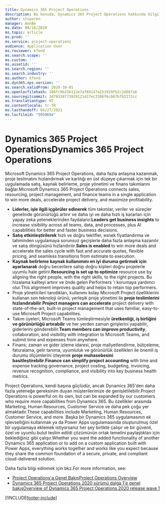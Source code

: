 ```yaml
---
title: Dynamics 365 Project Operations
description: Bu konuda, Dynamics 365 Project Operations hakkında bilgiler sağlanmaktadır.
author: stsporen
manager: AnnBe
ms.date: 09/16/2020
ms.topic: article
ms.prod: ''
ms.service: project-operations
audience: Application User
ms.reviewer: kfend
ms.search.scope: ''
ms.custom: ''
ms.assetid: ''
ms.search.region: ''
ms.search.industry: ''
ms.author: kfend
ms.dyn365.ops.version: ''
ms.search.validFrom: 2020-10-01
ms.openlocfilehash: 108fc9b25b112e7af69147a151929fb2c2d887a6
ms.sourcegitcommit: 3d78338773929121d17ec3386f6cb67bfb2272cc
ms.translationtype: HT
ms.contentlocale: tr-TR
ms.lasthandoff: 04/27/2021
ms.locfileid: "5950694"
---
```

# <a name="dynamics-365-project-operations"></a><span data-ttu-id="84327-103">Dynamics 365 Project Operations</span><span class="sxs-lookup"><span data-stu-id="84327-103">Dynamics 365 Project Operations</span></span>

<span data-ttu-id="84327-104">Microsoft Dynamics 365 Project Operations, daha fazla anlaşma kazanmak, proje teslimatını hızlandırmak ve karlılığı en üst düzeye çıkarmak için tek bir uygulamada satış, kaynak belirleme, proje yönetimi ve finans takımlarını bağlar.</span><span class="sxs-lookup"><span data-stu-id="84327-104">Microsoft Dynamics 365 Project Operations connects sales, resourcing, project management, and finance teams in a single application to win more deals, accelerate project delivery, and maximize profitability.</span></span>

-   <span data-ttu-id="84327-105">**Liderler, işle ilgili içgörüler edinerek** tüm takımlar, veriler ve süreçler genelinde görünürlüğü artırır ve daha iyi ve daha hızlı iş kararları için yapay zeka yeteneklerinden faydalanır.</span><span class="sxs-lookup"><span data-stu-id="84327-105">**Leaders get business insights** to increase visibility across all teams, data, and processes, plus AI capabilities for better and faster business decisions.</span></span>
-   <span data-ttu-id="84327-106">**Satış etkinleştirilerek** hızlı ve doğru teklifler, esnek fiyatlandırma ve tahminden uygulamaya sorunsuz geçişlerle daha fazla anlaşma kazanılır ve satış döngüsünü hızlandırılır.</span><span class="sxs-lookup"><span data-stu-id="84327-106">**Sales is enabled** to win more deals and accelerate the sales cycle with fast and accurate quotes, flexible pricing, and seamless transitions from estimate to execution.</span></span>
-   <span data-ttu-id="84327-107">**Kaynak belirleme kaynak kullanımını en iyi duruma getirmek için ayarlanarak** doğru becerilere sahip doğru kişileri doğru projelerle uyumlu hale getirir.</span><span class="sxs-lookup"><span data-stu-id="84327-107">**Resourcing is set up to optimize** resource use by aligning the right people, with the right skills, to the right projects.</span></span> <span data-ttu-id="84327-108">Bu hizalama kaliteyi artırır ve önde gelen Performers 'ı korumaya yardımcı olur.</span><span class="sxs-lookup"><span data-stu-id="84327-108">This alignment improves quality and helps to retain top performers.</span></span>
-   <span data-ttu-id="84327-109">Proje yöneticileri tanıdıkları, kullanımı kolay Microsoft Project özelliklerini kullanan son teknoloji ürünü, yerleşik proje yönetimi ile **proje teslimlerini hızlandırabilir**.</span><span class="sxs-lookup"><span data-stu-id="84327-109">**Project managers can accelerate** project delivery with state-of-the-art, built-in project management that uses familiar, easy-to-use Microsoft Project capabilities.</span></span>
-   <span data-ttu-id="84327-110">Takım üyeleri, Microsoft Teams tümleştirmesiyle **üretkenliği, iş birliğini ve görünürlüğü artırabilir** ve her yerden zaman girişlerini yapabilir, giderlerini gönderebilir.</span><span class="sxs-lookup"><span data-stu-id="84327-110">**Team members can improve productivity**, collaboration, and visibility with integration to Microsoft Teams, and submit time and expenses from anywhere.</span></span>
-   <span data-ttu-id="84327-111">Finans; zaman ve gider izleme idaresi, proje maliyetlendirme, bütçeleme, faturalama, gelir tanıma, uyumluluk ve görünürlük özellikleri ile önemli iş durumu ölçümlerini izleyerek **proje muhasebesini basitleştirebilir**.</span><span class="sxs-lookup"><span data-stu-id="84327-111">**Finance can simplify project accounting** with time and expense tracking governance, project costing, budgeting, invoicing, revenue recognition, compliance, and visibility into key business health metrics.</span></span>

<span data-ttu-id="84327-112">Project Operations, kendi başına güçlüdür, ancak Dynamics 365'den daha fazla yeteneğe gereksinim duyan müşterilerimize de genişletilebilir.</span><span class="sxs-lookup"><span data-stu-id="84327-112">Project Operations is powerful on its own, but can be expanded by our customers who require more capabilities from Dynamics 365.</span></span> <span data-ttu-id="84327-113">Bu özellikler arasında Marketing, Human Resources, Customer Service ve daha pek çoğu yer almaktadır.</span><span class="sxs-lookup"><span data-stu-id="84327-113">These capabilities include Marketing, Human Resources, Customer Service, and more.</span></span> <span data-ttu-id="84327-114">Başka bir Dynamics 365 uygulamasının ek işlevselliğini kullanmak ya da Power Apps uygulamasında oluşturulmuş özel bir uygulamaya eklemek istiyorsanız her şey birlikte çalışır ve bir güvenli, özel ve uyumlu bulut teslim edildi çözümünün ortak temelini paylaştıkları için beklediğiniz gibi çalışır.</span><span class="sxs-lookup"><span data-stu-id="84327-114">Whether you want the added functionality of another Dynamics 365 application or to add on a custom application built with Power Apps, everything works together and works like you expect because they share the common foundation of a secure, private, and compliant cloud-delivered solution.</span></span>

<span data-ttu-id="84327-115">Daha fazla bilgi edinmek için bkz.</span><span class="sxs-lookup"><span data-stu-id="84327-115">For more information, see:</span></span>

- [<span data-ttu-id="84327-116">Project Operations'a Genel Bakış</span><span class="sxs-lookup"><span data-stu-id="84327-116">Project Operations Overview</span></span>](https://dynamics.microsoft.com/en-us/project-operations/overview/)
- [<span data-ttu-id="84327-117">Dynamics 365 Project Operations 2020 sürümü dalga 1'e genel bakış</span><span class="sxs-lookup"><span data-stu-id="84327-117">Overview of Dynamics 365 Project Operations 2020 release wave 1</span></span>](/dynamics365-release-plan/2020wave1/dynamics365-project-operations/)



[!INCLUDE[footer-include](includes/footer-banner.md)]
